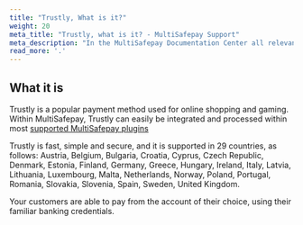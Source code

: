 ```yaml
---
title: "Trustly, What is it?"
weight: 20
meta_title: "Trustly, what is it? - MultiSafepay Support"
meta_description: "In the MultiSafepay Documentation Center all relevant information regarding our Plugins and API. As well as Support pages for Payment Method, Tools and General Questions. You can also find the contact details of our Support Team and Integration Team."
read_more: '.'
---
```

## What it is
Trustly is a popular payment method used for online shopping and gaming. Within MultiSafepay, Trustly can easily be integrated and processed within most [supported MultiSafepay plugins](/integrations/) 

Trustly is fast, simple and secure, and it is supported in 29 countries, as follows: Austria, Belgium, Bulgaria, Croatia, Cyprus, Czech Republic, Denmark, Estonia, Finland, Germany, Greece, Hungary, Ireland, Italy, Latvia, Lithuania, Luxembourg, Malta, Netherlands, Norway, Poland, Portugal, Romania, Slovakia, Slovenia, Spain, Sweden, United Kingdom.

Your customers are able to pay from the account of their choice, using their familiar banking credentials.

